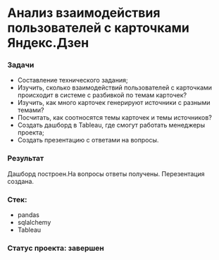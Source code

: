 # Анализ взаимодействия пользователей с карточками Яндекс.Дзен

### Задачи
- Составление технического задания;
- Изучить, cколько взаимодействий пользователей с карточками происходит в системе с разбивкой по темам карточек?
- Изучить, как много карточек генерируют источники с разными темами?
- Посчитать, как соотносятся темы карточек и темы источников?
- Создать дашборд в Tableau, где смогут работать менеджеры проекта;
- Создать презентацию с ответами на вопросы.

### Результат
Дашборд построен.На вопросы ответы получены. Перезентация создана.

### Стек:
- pandas
- sqlalchemy
- Tableau 

### Статус проекта: завершен

